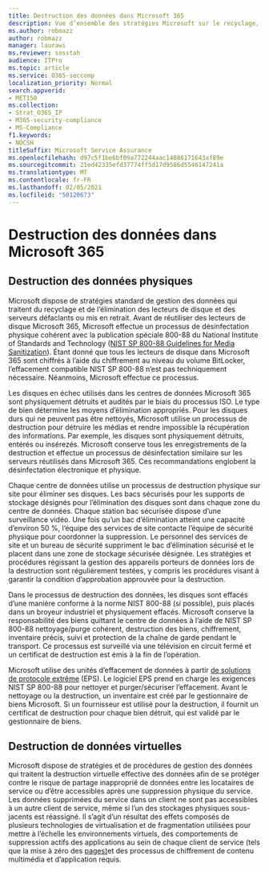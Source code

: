 ```yaml
---
title: Destruction des données dans Microsoft 365
description: Vue d’ensemble des stratégies Microsoft sur le recyclage, l’élimination ou la destruction des disques et serveurs du centre de données Microsoft 365.
ms.author: robmazz
author: robmazz
manager: laurawi
ms.reviewer: sosstah
audience: ITPro
ms.topic: article
ms.service: O365-seccomp
localization_priority: Normal
search.appverid:
- MET150
ms.collection:
- Strat_O365_IP
- M365-security-compliance
- MS-Compliance
f1.keywords:
- NOCSH
titleSuffix: Microsoft Service Assurance
ms.openlocfilehash: d97c5f1be6bf09a772244aac14086171643af89e
ms.sourcegitcommit: 21ed42335efd37774ff5d17d9586d5546147241a
ms.translationtype: MT
ms.contentlocale: fr-FR
ms.lasthandoff: 02/05/2021
ms.locfileid: "50120673"
---
```

# <a name="data-destruction-in-microsoft-365"></a>Destruction des données dans Microsoft 365

## <a name="physical-data-destruction"></a>Destruction des données physiques

Microsoft dispose de stratégies standard de gestion des données qui traitent du recyclage et de l’élimination des lecteurs de disque et des serveurs défaclants ou mis en retrait. Avant de réutiliser des lecteurs de disque Microsoft 365, Microsoft effectue un processus de désinfectation physique cohérent avec la publication spéciale 800-88 du National Institute of Standards and Technology ([NIST SP 800-88 Guidelines for Media Sanitization](https://nvlpubs.nist.gov/nistpubs/SpecialPublications/NIST.SP.800-88r1.pdf)). Étant donné que tous les lecteurs de disque dans Microsoft 365 sont chiffrés à l’aide du chiffrement au niveau du volume BitLocker, l’effacement compatible NIST SP 800-88 n’est pas techniquement nécessaire. Néanmoins, Microsoft effectue ce processus.

Les disques en échec utilisés dans les centres de données Microsoft 365 sont physiquement détruits et audités par le biais du processus ISO. Le type de bien détermine les moyens d’élimination appropriés. Pour les disques durs qui ne peuvent pas être nettoyés, Microsoft utilise un processus de destruction pour détruire les médias et rendre impossible la récupération des informations. Par exemple, les disques sont physiquement détruits, entérés ou insérezés. Microsoft conserve tous les enregistrements de la destruction et effectue un processus de désinfectation similaire sur les serveurs réutilisés dans Microsoft 365. Ces recommandations englobent la désinfectation électronique et physique.

Chaque centre de données utilise un processus de destruction physique sur site pour éliminer ses disques. Les bacs sécurisés pour les supports de stockage désignés pour l’élimination des disques sont dans chaque zone du centre de données. Chaque station bac sécurisée dispose d’une surveillance vidéo. Une fois qu’un bac d’élimination atteint une capacité d’environ 50 %, l’équipe des services de site contacte l’équipe de sécurité physique pour coordonner la suppression. Le personnel des services de site et un bureau de sécurité suppriment le bac d’élimination sécurisé et le placent dans une zone de stockage sécurisée désignée. Les stratégies et procédures régissant la gestion des appareils porteurs de données lors de la destruction sont régulièrement testées, y compris les procédures visant à garantir la condition d’approbation approuvée pour la destruction.

Dans le processus de destruction des données, les disques sont effacés d’une manière conforme à la norme NIST 800-88 (si possible), puis placés dans un broyeur industriel et physiquement effacés. Microsoft conserve la responsabilité des biens quittant le centre de données à l’aide de NIST SP 800-88 nettoyage/purge cohérent, destruction des biens, chiffrement, inventaire précis, suivi et protection de la chaîne de garde pendant le transport. Ce processus est surveillé via une télévision en circuit fermé et un certificat de destruction est émis à la fin de l’opération.

Microsoft utilise des unités d’effacement de données à partir [de solutions de protocole extrême](https://www.enterprisedataerasure.com/) (EPS). Le logiciel EPS prend en charge les exigences NIST SP 800-88 pour nettoyer et purger/sécuriser l’effacement. Avant le nettoyage ou la destruction, un inventaire est créé par le gestionnaire de biens Microsoft. Si un fournisseur est utilisé pour la destruction, il fournit un certificat de destruction pour chaque bien détruit, qui est validé par le gestionnaire de biens.

## <a name="virtual-data-destruction"></a>Destruction de données virtuelles

Microsoft dispose de stratégies et de procédures de gestion des données qui traitent la destruction virtuelle effective des données afin de se protéger contre le risque de partage inapproprié de données entre les locataires de service ou d’être accessibles après une suppression physique du service. Les données supprimées du service dans un client ne sont pas accessibles à un autre client de service, même si l’un des stockages physiques sous-jacents est réassigné. Il s’agit d’un résultat des effets composés de plusieurs technologies de virtualisation et de fragmentation utilisées pour mettre à l’échelle les environnements virtuels, des comportements de suppression actifs des applications au sein de chaque client de service (tels que la mise à zéro des [pages)](/office365/securitycompliance/office-365-exchange-online-data-deletion#page-zeroing)et des processus de chiffrement de contenu multimédia et d’application requis.